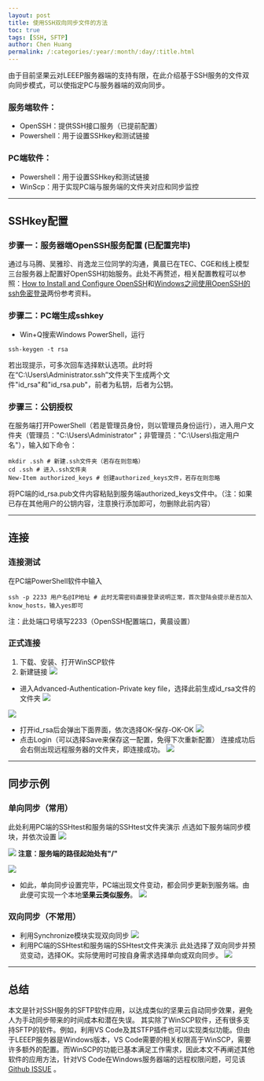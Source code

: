 ```yaml
---
layout: post
title: 使用SSH双向同步文件的方法
toc: true
tags: [SSH, SFTP]
author: Chen Huang
permalink: /:categories/:year/:month/:day/:title.html
---
```


由于目前坚果云对LEEEP服务器端的支持有限，在此介绍基于SSH服务的文件双向同步模式，可以使指定PC与服务器端的双向同步。

<!--more-->

### 服务端软件：
- OpenSSH：提供SSH接口服务（已提前配置）
- Powershell：用于设置SSHkey和测试链接

### PC端软件：
- Powershell：用于设置SSHkey和测试链接
- WinScp：用于实现PC端与服务端的文件夹对应和同步监控

---
## SSHkey配置
### 步骤一：服务器端OpenSSH服务配置 (已配置完毕)
通过与马腾、吴雅珍、肖逸龙三位同学的沟通，黄晨已在TEC、CGE和线上模型三台服务器上配置好OpenSSH初始服务。此处不再赘述，相关配置教程可以参照：[How to Install and Configure OpenSSH](https://www.hostwinds.com/tutorials/how-to-install-and-configure-openssh-windows-server-2016)和[Windows之间使用OpenSSH的ssh免密登录](https://blog.csdn.net/RobinZZX/article/details/124070198?spm=1001.2101.3001.6650.1&depth_1-utm_relevant_index=2)两份参考资料。

### 步骤二：PC端生成sshkey
- Win+Q搜索Windows PowerShell，运行
```
ssh-keygen -t rsa
```
若出现提示，可多次回车选择默认选项。此时将在“C:\Users\Administrator\.ssh”文件夹下生成两个文件"id_rsa"和"id_rsa.pub"，前者为私钥，后者为公钥。

### 步骤三：公钥授权
在服务端打开PowerShell（若是管理员身份，则以管理员身份运行），进入用户文件夹（管理员："C:\Users\Administrator"；非管理员："C:\Users\指定用户名"），输入如下命令：
```
mkdir .ssh # 新建.ssh文件夹（若存在则忽略）
cd .ssh # 进入.ssh文件夹
New-Item authorized_keys # 创建authorized_keys文件，若存在则忽略
```
将PC端的id_rsa.pub文件内容粘贴到服务端authorized_keys文件中。（注：如果已存在其他用户的公钥内容，注意换行添加即可，勿删除此前内容）

---

## 连接
### 连接测试
在PC端PowerShell软件中输入
```
ssh -p 2233 用户名@IP地址 # 此时无需密码直接登录说明正常，首次登陆会提示是否加入know_hosts，输入yes即可
```
注：此处端口号填写2233（OpenSSH配置端口，黄晨设置）

### 正式连接
1. 下载、安装、打开WinSCP软件
2. 新建链接
![](https://chen-1300607714.cos.ap-shanghai.myqcloud.com/%E5%9B%BE%E5%BA%8A/202211131400877.png)
- 进入Advanced-Authentication-Private key file，选择此前生成id_rsa文件的文件夹
![](https://chen-1300607714.cos.ap-shanghai.myqcloud.com/%E5%9B%BE%E5%BA%8A/202211131400225.png)

![](https://chen-1300607714.cos.ap-shanghai.myqcloud.com/%E5%9B%BE%E5%BA%8A/202211131403855.png)
- 打开id_rsa后会弹出下面界面，依次选择OK-保存-OK-OK
![](https://chen-1300607714.cos.ap-shanghai.myqcloud.com/%E5%9B%BE%E5%BA%8A/202211131403131.png)
- 点击Login（可以选择Save来保存这一配置，免得下次重新配置）
连接成功后会右侧出现远程服务器的文件夹，即连接成功。
![](https://chen-1300607714.cos.ap-shanghai.myqcloud.com/%E5%9B%BE%E5%BA%8A/202211131406489.png)

---

## 同步示例
###  单向同步（常用）
此处利用PC端的SSHtest和服务端的SSHtest文件夹演示
点选如下服务端同步模块，并依次设置
![](https://chen-1300607714.cos.ap-shanghai.myqcloud.com/%E5%9B%BE%E5%BA%8A/202211131416905.png)

![](https://chen-1300607714.cos.ap-shanghai.myqcloud.com/%E5%9B%BE%E5%BA%8A/202211131420736.png)
**注意：服务端的路径起始处有"/"**

![](https://chen-1300607714.cos.ap-shanghai.myqcloud.com/%E5%9B%BE%E5%BA%8A/202211131418554.png)

- 如此，单向同步设置完毕，PC端出现文件变动，都会同步更新到服务端。由此便可实现一个本地**坚果云类似服务**。
![](https://chen-1300607714.cos.ap-shanghai.myqcloud.com/%E5%9B%BE%E5%BA%8A/202211131430614.png)


### 双向同步（不常用）
- 利用Synchronize模块实现双向同步
![](https://chen-1300607714.cos.ap-shanghai.myqcloud.com/%E5%9B%BE%E5%BA%8A/202211131410388.png)
- 利用PC端的SSHtest和服务端的SSHtest文件夹演示
此处选择了双向同步并预览变动，选择OK。实际使用时可按自身需求选择单向或双向同步。
![](https://chen-1300607714.cos.ap-shanghai.myqcloud.com/%E5%9B%BE%E5%BA%8A/202211131412986.png)

---

## 总结
本文是针对SSH服务的SFTP软件应用，以达成类似的坚果云自动同步效果，避免人为手动同步带来的时间成本和潜在失误。
其实除了WinSCP软件，还有很多支持SFTP的软件。例如，利用VS Code及其STFP插件也可以实现类似功能。但由于LEEEP服务器是Windows版本，VS Code需要的相关权限高于WinSCP，需要许多额外的配置。而WinSCP的功能已基本满足工作需求，因此本文不再阐述其他软件的应用方法，针对VS Code在Windows服务器端的远程权限问题，可见该[Github ISSUE](https://github.com/microsoft/vscode-remote-release/issues/2648) 。



